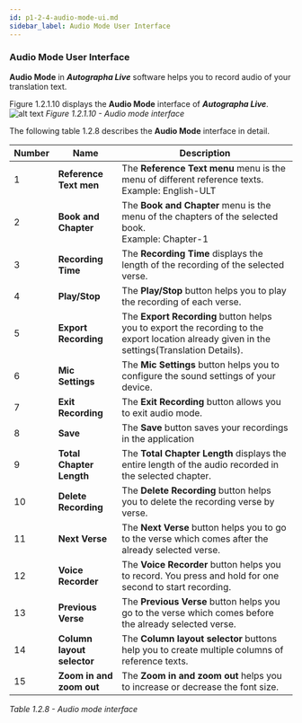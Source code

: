 ```yaml
---
id: p1-2-4-audio-mode-ui.md
sidebar_label: Audio Mode User Interface
---
```

### Audio Mode User Interface
**Audio Mode** in **_Autographa Live_** software helps you to record audio of  your translation text.

Figure 1.2.1.10  displays the **Audio Mode** interface of **_Autographa Live_**.
![alt text](../../../../static/AutographaLiveImages/Getting_Started/audio-mode-ui-fig-1.2.1.10.jpg 'Audio mode interface')
_Figure 1.2.1.10 - Audio mode interface_

The following table 1.2.8 describes the **Audio Mode** interface in detail.


|Number       |Name         |Description
|-------------|-------------|-------------
|1|**Reference Text men**|The **Reference Text menu** menu is the menu of different reference texts. <br> Example: English-ULT
|2|**Book and Chapter**|The **Book and Chapter** menu is the menu of the chapters of the selected book. <br> Example: Chapter-1
|3|**Recording Time**|The **Recording Time** displays the length of the recording of the selected verse.
|4|**Play/Stop**|The **Play/Stop** button helps you to play the recording of each verse.
|5|**Export Recording**|The **Export Recording** button helps you to export the recording to the export location already given in the settings(Translation Details).
|6|**Mic Settings**|The **Mic Settings** button helps you to configure the sound settings of your device. 
|7|**Exit Recording**|The **Exit Recording** button allows you to exit audio mode. 
|8|**Save**|The **Save** button saves your recordings in the application
|9|**Total Chapter Length**|The **Total Chapter Length**  displays the entire length of the audio recorded in the selected chapter.
|10|**Delete Recording**|The **Delete Recording** button helps you to delete the recording verse by verse.
|11|**Next Verse**|The **Next Verse** button helps you to go to the verse which comes after the already selected verse.
|12|**Voice Recorder**|The **Voice Recorder** button helps you to record. You press and hold for one second to start recording.
|13|**Previous Verse**|The **Previous Verse** button helps you go to the verse which comes before the already selected verse.
|14|**Column layout selector** |The **Column layout selector** buttons help you to create multiple columns of reference texts.
|15|**Zoom in and zoom out**|The **Zoom in and zoom out** helps you to increase or decrease the font size.

_Table 1.2.8 - Audio mode interface_